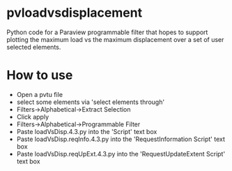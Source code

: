 # pvloadvsdisplacement
Python code for a Paraview programmable filter that hopes to support plotting the maximum load vs the maximum displacement over a set of user selected elements.

# How to use
* Open a pvtu file
* select some elements via 'select elements through'
* Filters->Alphabetical->Extract Selection 
* Click apply
* Filters->Alphabetical->Programmable Filter
* Paste loadVsDisp.4.3.py into the 'Script' text box
* Paste loadVsDisp.reqInfo.4.3.py into the 'RequestInformation Script' text box
* Paste loadVsDisp.reqUpExt.4.3.py into the 'RequestUpdateExtent Script' text box
